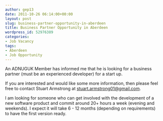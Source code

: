```yaml
---
author: gep13
date: 2011-10-26 06:14:00+00:00
layout: post
slug: business-partner-opportunity-in-aberdeen
title: Business Partner Opportunity in Aberdeen
wordpress_id: 52976389
categories:
- Job Vacancy
tags:
- Aberdeen
- Job Opportunity
---
```


An ADNUGUK Member has informed me that he is looking for a business partner (must be an experienced developer) for a start up.




If you are interested and would like some more information, then please feel free to contact Stuart Armstrong at [stuart.armstrong01@gmail.com](mailto:stuart.armstrong01@gmail.com).




I am looking for someone who can get involved with the development of a new software product and commit around 20+ hours a week (evening and weekends). I expect it will take 6 - 12 months (depending on requirements) to have the first version ready.
